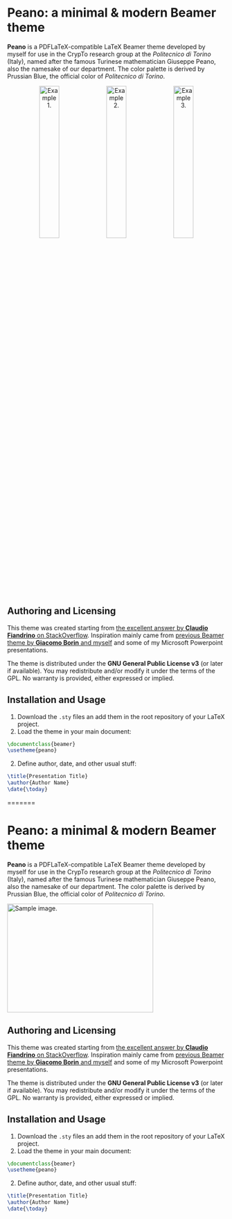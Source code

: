 # Peano: a minimal & modern Beamer theme 

**Peano** is a PDFLaTeX-compatible LaTeX Beamer theme developed by myself for use in the CrypTo research group at the *Politecnico di Torino* (Italy), named after the famous Turinese mathematician Giuseppe Peano, also the namesake of our department. The color palette is derived by Prussian Blue, the official color of *Politecnico di Torino*.

<p align="center">
  <img src="https://github.com/user-attachments/assets/459b59d2-4a8c-46f0-9b14-54285e35978f" width="30%" alt="Example 1." />
  <img src="https://github.com/user-attachments/assets/cc0e2aaf-45d6-411f-9fd3-3fb8d7df3739" width="30%" alt="Example 2." />
  <img src="https://github.com/user-attachments/assets/bb89027b-223a-4cf1-9b22-8dbe3a369712" width="30%" alt="Example 3." />
</p>

## Authoring and Licensing


This theme was created starting from [the excellent answer by **Claudio Fiandrino** on StackOverflow](https://tex.stackexchange.com/questions/146529/design-a-custom-beamer-theme-from-scratch). Inspiration mainly came from [previous Beamer theme by **Giacomo Borin** and myself](https://github.com/giacomoborin/Beamer-Theme) and some of my Microsoft Powerpoint presentations.

The theme is distributed under the **GNU General Public License v3** (or later if available). You may redistribute and/or modify it under the terms of the GPL. No warranty is provided, either expressed or implied.

## Installation and Usage

1. Download the `.sty` files an add them in the root repository of your LaTeX project.
2. Load the theme in your main document:

```latex
\documentclass{beamer}
\usetheme{peano} 
```
2. Define author, date, and other usual stuff:

```latex
\title{Presentation Title}
\author{Author Name}
\date{\today}
```
=======
# Peano: a minimal & modern Beamer theme 

**Peano** is a PDFLaTeX-compatible LaTeX Beamer theme developed by myself for use in the CrypTo research group at the *Politecnico di Torino* (Italy), named after the famous Turinese mathematician Giuseppe Peano, also the namesake of our department. The color palette is derived by Prussian Blue, the official color of *Politecnico di Torino*.

<img width="337" height="251" alt="Sample image." src="https://github.com/user-attachments/assets/46571c48-ebb7-49b8-995b-68dc7553ec07" />

## Authoring and Licensing

This theme was created starting from [the excellent answer by **Claudio Fiandrino** on StackOverflow](https://tex.stackexchange.com/questions/146529/design-a-custom-beamer-theme-from-scratch). Inspiration mainly came from [previous Beamer theme by **Giacomo Borin** and myself](https://github.com/giacomoborin/Beamer-Theme) and some of my Microsoft Powerpoint presentations.

The theme is distributed under the **GNU General Public License v3** (or later if available). You may redistribute and/or modify it under the terms of the GPL. No warranty is provided, either expressed or implied.

## Installation and Usage

1. Download the `.sty` files an add them in the root repository of your LaTeX project.
2. Load the theme in your main document:

```latex
\documentclass{beamer}
\usetheme{peano} 
```
2. Define author, date, and other usual stuff:

```latex
\title{Presentation Title}
\author{Author Name}
\date{\today}
```
